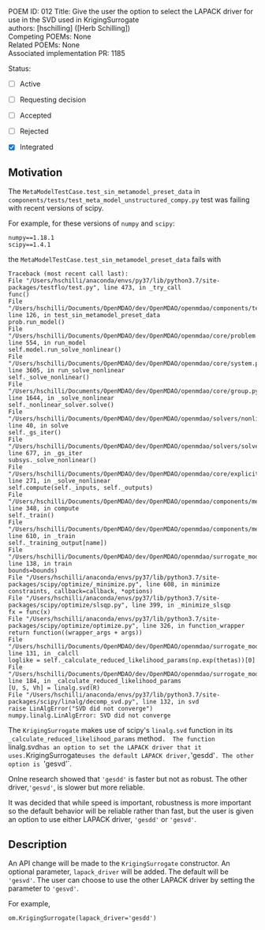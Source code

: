 POEM ID: 012 
Title: Give the user the option to select the LAPACK driver for use in the SVD used in KrigingSurrogate  
authors: [hschilling] ([Herb Schilling])   
Competing POEMs: None  
Related POEMs: None  
Associated implementation PR: 1185  

Status:

- [ ] Active
- [ ] Requesting decision
- [ ] Accepted
- [ ] Rejected
- [x] Integrated


Motivation
----------
The `MetaModelTestCase.test_sin_metamodel_preset_data` in `components/tests/test_meta_model_unstructured_compy.py` test was failing with recent versions of scipy.

For example, for these versions of `numpy` and `scipy`:

```
numpy==1.18.1
scipy==1.4.1
```

the `MetaModelTestCase.test_sin_metamodel_preset_data` fails with

```
Traceback (most recent call last):
File "/Users/hschilli/anaconda/envs/py37/lib/python3.7/site-packages/testflo/test.py", line 473, in _try_call
func()
File "/Users/hschilli/Documents/OpenMDAO/dev/OpenMDAO/openmdao/components/tests/test_meta_model_unstructured_comp.py", line 126, in test_sin_metamodel_preset_data
prob.run_model()
File "/Users/hschilli/Documents/OpenMDAO/dev/OpenMDAO/openmdao/core/problem.py", line 554, in run_model
self.model.run_solve_nonlinear()
File "/Users/hschilli/Documents/OpenMDAO/dev/OpenMDAO/openmdao/core/system.py", line 3605, in run_solve_nonlinear
self._solve_nonlinear()
File "/Users/hschilli/Documents/OpenMDAO/dev/OpenMDAO/openmdao/core/group.py", line 1644, in _solve_nonlinear
self._nonlinear_solver.solve()
File "/Users/hschilli/Documents/OpenMDAO/dev/OpenMDAO/openmdao/solvers/nonlinear/nonlinear_runonce.py", line 40, in solve
self._gs_iter()
File "/Users/hschilli/Documents/OpenMDAO/dev/OpenMDAO/openmdao/solvers/solver.py", line 677, in _gs_iter
subsys._solve_nonlinear()
File "/Users/hschilli/Documents/OpenMDAO/dev/OpenMDAO/openmdao/core/explicitcomponent.py", line 271, in _solve_nonlinear
self.compute(self._inputs, self._outputs)
File "/Users/hschilli/Documents/OpenMDAO/dev/OpenMDAO/openmdao/components/meta_model_unstructured_comp.py", line 348, in compute
self._train()
File "/Users/hschilli/Documents/OpenMDAO/dev/OpenMDAO/openmdao/components/meta_model_unstructured_comp.py", line 610, in _train
self._training_output[name])
File "/Users/hschilli/Documents/OpenMDAO/dev/OpenMDAO/openmdao/surrogate_models/kriging.py", line 138, in train
bounds=bounds)
File "/Users/hschilli/anaconda/envs/py37/lib/python3.7/site-packages/scipy/optimize/_minimize.py", line 608, in minimize
constraints, callback=callback, *options)
File "/Users/hschilli/anaconda/envs/py37/lib/python3.7/site-packages/scipy/optimize/slsqp.py", line 399, in _minimize_slsqp
fx = func(x)
File "/Users/hschilli/anaconda/envs/py37/lib/python3.7/site-packages/scipy/optimize/optimize.py", line 326, in function_wrapper
return function((wrapper_args + args))
File "/Users/hschilli/Documents/OpenMDAO/dev/OpenMDAO/openmdao/surrogate_models/kriging.py", line 131, in _calcll
loglike = self._calculate_reduced_likelihood_params(np.exp(thetas))[0]
File "/Users/hschilli/Documents/OpenMDAO/dev/OpenMDAO/openmdao/surrogate_models/kriging.py", line 184, in _calculate_reduced_likelihood_params
[U, S, Vh] = linalg.svd(R)
File "/Users/hschilli/anaconda/envs/py37/lib/python3.7/site-packages/scipy/linalg/decomp_svd.py", line 132, in svd
raise LinAlgError("SVD did not converge")
numpy.linalg.LinAlgError: SVD did not converge
```

The `KrigingSurrogate` makes use of scipy's `linalg.svd` function in its `_calculate_reduced_likelihood_params` method`. 
The function `linalg.svd` has an option to set the LAPACK driver that it uses. `KrigingSurrogate` uses the default LAPACK driver, `'gesdd'`. The other option is `'gesvd'`.

Onlne research showed that `'gesdd'` is faster but not as robust. The other driver,`'gesvd'`, is slower but more reliable.

It was decided that while speed is important, robustness is more important so the
default behavior will be reliable rather than fast, but the user is given an option to use either LAPACK driver, `'gesdd'` or `'gesvd'`.


Description
-----------
An API change will be made to the `KrigingSurrogate` constructor. An optional parameter, `lapack_driver` will be added. The 
default will be `'gesvd'`. The user can choose to use the other LAPACK driver by setting the parameter to `'gesvd'`.

For example,

```
om.KrigingSurrogate(lapack_driver='gesdd')
```






